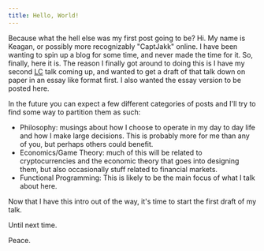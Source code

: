 ```yaml
---
title: Hello, World!
---
```


Because what the hell else was my first post going to be? Hi. My name is Keagan, or possibly more
recognizably "CaptJakk" online. I have been wanting to spin up a blog for some time, and never made
the time for it. So, finally, here it is. The reason I finally got around to doing this is I have
my second [LC](https://lambdaconf.zohobackstage.com/LambdaConf2019?lang=en#/agenda?day=3&lang=en&sessionId=6967000000359734)
talk coming up, and wanted to get a draft of that talk down on paper in an essay
like format first. I also wanted the essay version to be posted here.

In the future you can expect a few different categories of posts and I'll try to find some way to
partition them as such:

* Philosophy: musings about how I choose to operate in my day to day life and how I make large 
decisions. This is probably more for me than any of you, but perhaps others could benefit.
* Economics/Game Theory: much of this will be related to cryptocurrencies and the economic theory
that goes into designing them, but also occasionally stuff related to financial markets.
* Functional Programming: This is likely to be the main focus of what I talk about here.

Now that I have this intro out of the way, it's time to start the first draft of my talk.

Until next time.

Peace.